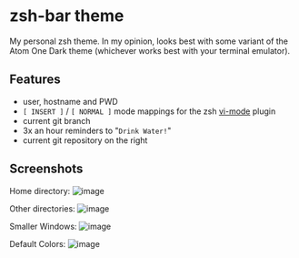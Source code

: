 # zsh-bar theme

My personal zsh theme.
In my opinion, looks best with some variant of the Atom One Dark theme (whichever works best with your terminal emulator).

## Features
- user, hostname and PWD
- `[ INSERT ]` / `[ NORMAL ]` mode mappings for the zsh [vi-mode](https://github.com/robbyrussell/oh-my-zsh/tree/master/plugins/vi-mode) plugin
- current git branch
- 3x an hour reminders to "`Drink Water!`"
- current git repository on the right

## Screenshots

Home directory:
![image](https://user-images.githubusercontent.com/22773226/57203867-6f488a00-6f81-11e9-9dc7-4f7d63bbee00.png)

Other directories:
![image](https://user-images.githubusercontent.com/22773226/57203969-47a5f180-6f82-11e9-96f3-450b7658fb51.png)

Smaller Windows:
![image](https://user-images.githubusercontent.com/22773226/57204006-820f8e80-6f82-11e9-8f97-64601d87eb90.png)

Default Colors:
![image](https://user-images.githubusercontent.com/22773226/57204034-c8fd8400-6f82-11e9-9a69-9f36648e5998.png)
